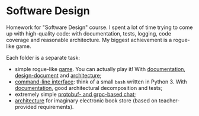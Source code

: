 # Software Design

Homework for "Software Design" course. I spent a lot of time trying to come up with high-quality code: with documentation, tests, logging, code coverage and reasonable architecture. My biggest achievement is a rogue-like game.

Each folder is a separate task:
- simple rogue-like [game](https://github.com/ItsLastDay/academic_university_2016-2018/tree/master/SoftwareDesign/au-software_design-2017/roguelike). You can actually play it! With [documentation](https://github.com/ItsLastDay/academic_university_2016-2018/tree/master/SoftwareDesign/au-software_design-2017/roguelike/docs), [design-document](https://github.com/ItsLastDay/academic_university_2016-2018/blob/master/SoftwareDesign/au-software_design-2017/roguelike/docs/design-doc.md) and [architecture](https://github.com/ItsLastDay/academic_university_2016-2018/blob/master/SoftwareDesign/au-software_design-2017/roguelike/rougelike.vpp);
- [command-line interface](https://github.com/ItsLastDay/academic_university_2016-2018/tree/master/SoftwareDesign/au-software_design-2017/cli): think of a small `bash` written in Python 3. With [documentation](http://au-software-design-2017.readthedocs.io/en/grep/), good architectural decomposition and tests;
- extremely simple [protobuf- and grpc-based chat](https://github.com/ItsLastDay/academic_university_2016-2018/tree/master/SoftwareDesign/au-software_design-2017/chat/src);
- [architecture](https://github.com/ItsLastDay/academic_university_2016-2018/tree/master/SoftwareDesign/au-software_design-2017/bookstore) for imaginary electronic book store (based on teacher-provided requirements).

